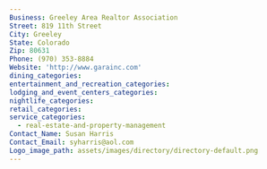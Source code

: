 ```yaml
---
Business: Greeley Area Realtor Association
Street: 819 11th Street
City: Greeley
State: Colorado
Zip: 80631
Phone: (970) 353-8884
Website: 'http://www.garainc.com'
dining_categories:
entertainment_and_recreation_categories:
lodging_and_event_centers_categories:
nightlife_categories:
retail_categories:
service_categories:
  - real-estate-and-property-management
Contact_Name: Susan Harris
Contact_Email: syharris@aol.com
Logo_image_path: assets/images/directory/directory-default.png
---
```



